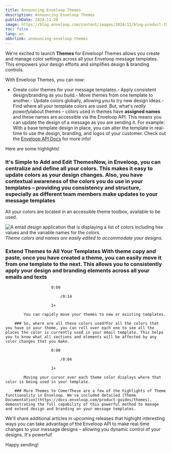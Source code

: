 ```yaml
---
title: Announcing Enveloop Themes
description: Announcing Enveloop Themes
publishDate: 2024-11-20
image: https://blog.enveloop.com/content/images/2024/11/blog-product-themes-39.png
toc: false
lang: en
abbrlink: announcing-enveloop-themes
---
```


We're excited to launch **Themes** for Enveloop! Themes allows you create and manage color settings across all your Enveloop message templates. This empowers your design efforts and simplifies design &amp; branding controls.

With Enveloop Themes, you can now:

- Create color themes for your message templates.- Apply consistent design/branding as you build.- Move themes from one template to another.- Update colors globally, allowing you to try new design ideas.- Find where all your template colors are used.
But, what's *really powerful*about themes – colors used in themes have **assigned names** and these names are accessible via the Enveloop API. This means you can update the design of a message as you are sending it. For example: With a base template design in place, you can alter the template in real-time to use the design, branding, and logos of your customer. Check out the [Enveloop API Docs](https://docs.enveloop.com/enveloop-api/core-api-endpoints/post-messages) for more info!

Here are some highlights!

### It's Simple to Add and Edit ThemesNow, in Enveloop, you can centralize and define all your colors. This makes it easy to update colors as your design changes. Also, you have contextual awareness of the colors you do use in your templates – providing you consistency and structure, especially as different team members make updates to your message templates

All your colors are located in an accessible theme toolbox, available to be used.

![A email design application that is displaying a list of colors including hex values and the variable names for the colors.](https://blog.enveloop.com/content/images/2024/11/image-1.png)
*Theme colors and names are easily edited to accommodate your designs.*

### Extend Themes to All Your Templates With theme copy and paste, once you have created a theme, you can easily move it from one template to the next. This allows you to consistently apply your design and branding elements across all your emails and texts

                        0:00
                        
                            /0:14

                        1×

            You can rapidly move your themes to new or existing templates.

        ### So, where are all these colors used?For all the colors that you have in your theme, you can roll over each one to see all the places the color is currently used in your email template. This helps you to know what all sections and elements will be affected by any color changes that you make.

                        0:00
                        
                            /0:04

                        1×

            Moving your cursor over each theme color displays where that color is being used in your template.

        ### More Themes to Come!These are a few of the highlights of Theme functionality in Enveloop. We've included detailed [Theme Documentation](https://docs.enveloop.com/product-guides/themes), demonstrating the full capability of this powerful method to manage and extend design and branding on your message templates. 

We'll share additional articles in upcoming releases that highight interesting ways you can take advantage of the Enveloop API to make real-time changes to your message designs – allowing you dynamic control of your designs. It's powerful!

Happy sending!
